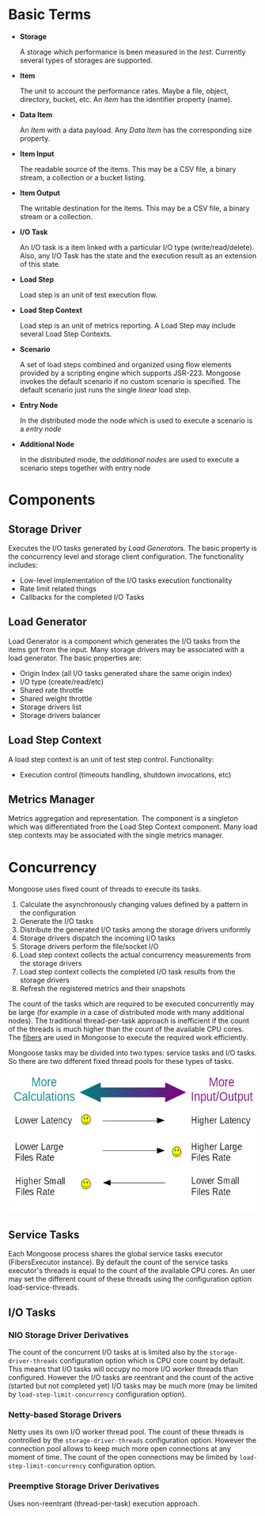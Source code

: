 # Basic Terms

* **Storage**

  A storage which performance is been measured in the *test*. Currently
  several types of storages are supported.

* **Item**

  The unit to account the performance rates. Maybe a file, object,
  directory, bucket, etc. An *Item* has the identifier property (name).

* **Data Item**

  An *Item* with a data payload. Any *Data Item* has the corresponding
  size property.

* **Item Input**

  The readable source of the items. This may be a CSV file, a binary
  stream, a collection or a bucket listing.

* **Item Output**

  The writable destination for the items. This may be a CSV file, a
  binary stream or a collection.

* **I/O Task**

  An I/O task is a item linked with a particular I/O type
  (write/read/delete). Also, any I/O Task has the state and the
  execution result as an extension of this state.

* **Load Step**

  Load step is an unit of test execution flow.

* **Load Step Context**

  Load step is an unit of metrics reporting. A Load Step may include several Load Step Contexts.

* **Scenario**

  A set of load steps combined and organized using flow elements
  provided by a scripting engine which supports JSR-223. Mongoose
  invokes the default scenario if no custom scenario is specified. The
  default scenario just runs the single *linear* load step.

* **Entry Node**

  In the distributed mode the node which is used to execute a scenario is a *entry node*

* **Additional Node**

  In the distributed mode, the *additional nodes* are used to execute a scenario steps together with entry node

# Components

## Storage Driver

Executes the I/O tasks generated by *Load Generator*s. The basic property is the concurrency level and storage client
configuration. The functionality includes:

* Low-level implementation of the I/O tasks execution functionality
* Rate limit related things
* Callbacks for the completed I/O Tasks

## Load Generator

Load Generator is a component which generates the I/O tasks from the items got from the input. Many storage drivers may
be associated with a load generator. The basic properties are:

* Origin Index (all I/O tasks generated share the same origin index)
* I/O type (create/read/etc)
* Shared rate throttle
* Shared weight throttle
* Storage drivers list
* Storage drivers balancer

## Load Step Context

A load step context is an unit of test step control. Functionality:

* Execution control (timeouts handling, shutdown invocations, etc)

## Metrics Manager

Metrics aggregation and representation. The component is a singleton which was differentiated from the Load Step Context
component. Many load step contexts may be associated with the single metrics manager.

# Concurrency

Mongoose uses fixed count of threads to execute its tasks.

1. Calculate the asynchronously changing values defined by a pattern in the configuration
2. Generate the I/O tasks
3. Distribute the generated I/O tasks among the storage drivers uniformly
4. Storage drivers dispatch the incoming I/O tasks
5. Storage drivers perform the file/socket I/O
6. Load step context collects the actual concurrency measurements from the storage drivers
7. Load step context collects the completed I/O task results from the storage drivers
8. Refresh the registered metrics and their snapshots

The count of the tasks which are required to be executed concurrently may be large (for example in a case of distributed
mode with many additional nodes). The traditional thread-per-task approach is inefficient if the count of the threads is
much higher than the count of the available CPU cores. The [fibers](https://github.com/akurilov/fiber4j) are used in
Mongoose to execute the required work efficiently.

Mongoose tasks may be divided into two types: service tasks and I/O tasks. So there are two different fixed thread pools
for these types of tasks.

![Calc vs I/O balance](../images/calc_vs_io_problem.png)

## Service Tasks

Each Mongoose process shares the global service tasks executor (FibersExecutor instance). By default the count of
the service tasks executor's threads is equal to the count of the available CPU cores. An user may set the different
count of these threads using the configuration option load-service-threads.

## I/O Tasks

### NIO Storage Driver Derivatives

The count of the concurrent I/O tasks at is limited also by the `storage-driver-threads` configuration option which is
CPU core count by default. This means that I/O tasks will occupy no more I/O worker threads than configured. However the
I/O tasks are reentrant and the count of the active (started but not completed yet) I/O tasks may be much more
(may be limited by `load-step-limit-concurrency` configuration option).

### Netty-based Storage Drivers

Netty uses its own I/O worker thread pool. The count of these threads is controlled by the `storage-driver-threads`
configuration option. However the connection pool allows to keep much more open connections at any moment of time. The
count of the open connections may be limited by `load-step-limit-concurrency` configuration option.

### Preemptive Storage Driver Derivatives

Uses non-reentrant (thread-per-task) execution approach.